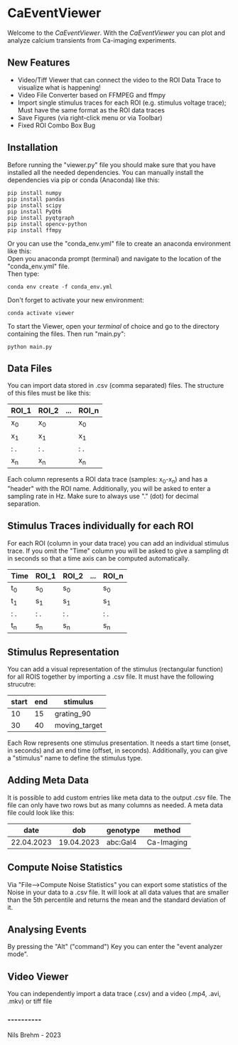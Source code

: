# CaEventViewer
Welcome to the <i>CaEventViewer</i>.
With the <i>CaEventViewer</i> you can plot and analyze calcium transients from Ca-imaging experiments.

## New Features
- Video/Tiff Viewer that can connect the video to the ROI Data Trace to visualize what is happening!
- Video File Converter based on FFMPEG and ffmpy
- Import single stimulus traces for each ROI (e.g. stimulus voltage trace); Must have the same format as the ROI data traces
- Save Figures (via right-click menu or via Toolbar)
- Fixed ROI Combo Box Bug

## Installation
Before running the "viewer.py" file you should make sure that you have installed all the needed dependencies.
You can manually install the dependencies via pip or conda (Anaconda) like this:

```shell
pip install numpy
pip install pandas
pip install scipy
pip install PyQt6
pip install pyqtgraph
pip install opencv-python
pip install ffmpy
```
Or you can use the "conda_env.yml" file to create an anaconda environment like this:\
Open you anaconda prompt (terminal) and navigate to the location of the "conda_env.yml" file.\
Then type:

```shell
conda env create -f conda_env.yml
```
Don't forget to activate your new environment:
```shell
conda activate viewer
```

To start the Viewer, open your <i>terminal</i> of choice and go to the directory containing the files.
Then run "main.py":

```shell
python main.py
```

## Data Files
You can import data stored in .csv (comma separated) files. The structure of this files must be like this:

| ROI_1         | ROI_2         | ... | ROI_n         |
|---------------|---------------|-----|---------------|
| x<sub>0</sub> | x<sub>0</sub> |     | x<sub>0</sub> |
| x<sub>1</sub> | x<sub>1</sub> |     | x<sub>1</sub> |
| : .           | : .           |     | : .           |
| x<sub>n</sub> | x<sub>n</sub> |     | x<sub>n</sub> |

Each column represents a ROI data trace (samples: x<sub>0</sub>-x<sub>n</sub>) and has a "header" with the ROI name.
Additionally, you will be asked to enter a sampling rate in Hz. Make sure to always use "." (dot) for decimal separation.

## Stimulus Traces individually for each ROI
For each ROI (column in your data trace) you can add an individual stimulus trace.
If you omit the "Time" column you will be asked to give a sampling dt in seconds so that a time axis can be computed automatically.

| Time          | ROI_1         | ROI_2         | ... | ROI_n         |
|---------------|---------------|---------------|-----|---------------|
| t<sub>0</sub> | s<sub>0</sub> | s<sub>0</sub> |     | s<sub>0</sub> |
| t<sub>1</sub> | s<sub>1</sub> | s<sub>1</sub> |     | s<sub>1</sub> |
| : .           | : .           | : .           |     | : .           |
| t<sub>n</sub> | s<sub>n</sub> | s<sub>n</sub> |     | s<sub>n</sub> |

## Stimulus Representation
You can add a visual representation of the stimulus (rectangular function) for all ROIS together by importing a .csv file. It must have the following strucutre:

| start | end | stimulus      |
|-------|-----|---------------|
| 10    | 15  | grating_90    |
| 30    | 40  | moving_target |

Each Row represents one stimulus presentation. It needs a start time (onset, in seconds) and an end time (offset, in seconds). Additionally, you can give a "stimulus" name to define the stimulus type.

## Adding Meta Data
It is possible to add custom entries like meta data to the output .csv file. The file can only have two rows but as many columns as needed.
A meta data file could look like this:

| date       | dob        | genotype | method     |
|------------|------------|----------|------------|
| 22.04.2023 | 19.04.2023 | abc:Gal4 | Ca-Imaging |

## Compute Noise Statistics
Via "File-->Compute Noise Statistics" you can export some statistics of the Noise in your data to a .csv file.
It will look at all data values that are smaller than the 5th percentile and returns the mean and the standard deviation of it.

## Analysing Events
By pressing the "Alt" ("command") Key you can enter the "event analyzer mode".

## Video Viewer
You can independently import a data trace (.csv) and a video (.mp4, .avi, .mkv) or tiff file

### ----------
Nils Brehm - 2023
